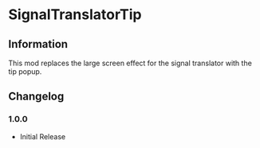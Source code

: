 # SignalTranslatorTip

## Information
This mod replaces the large screen effect for the signal translator with the tip popup.

## Changelog

### 1.0.0

- Initial Release
